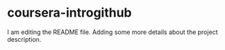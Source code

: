# coursera-introgithub
I am editing the README file. Adding some more details about the project description.
